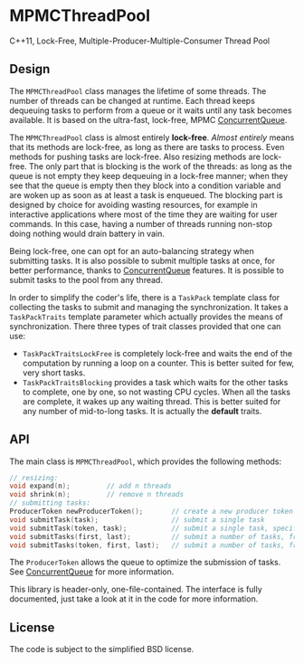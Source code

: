 # MPMCThreadPool

C++11, Lock-Free, Multiple-Producer-Multiple-Consumer Thread Pool



## Design

The `MPMCThreadPool` class manages the lifetime of some threads.
The number of threads can be changed at runtime.
Each thread keeps dequeuing tasks to perform from a queue or it waits until any task becomes available.
It is based on the ultra-fast, lock-free, MPMC [ConcurrentQueue](https://github.com/cameron314/concurrentqueue).

The `MPMCThreadPool` class is almost entirely **lock-free**.
*Almost entirely* means that its methods are lock-free, as long as there are tasks to process.
Even methods for pushing tasks are lock-free.
Also resizing methods are lock-free.
The only part that is blocking is the work of the threads: as long as the queue is not empty they keep dequeuing in a lock-free manner; when they see that the queue is empty then they block into a condition variable and are woken up as soon as at least a task is enqueued.
The blocking part is designed by choice for avoiding wasting resources, for example in interactive applications where most of the time they are waiting for user commands.
In this case, having a number of threads running non-stop doing nothing would drain battery in vain.

Being lock-free, one can opt for an auto-balancing strategy when submitting tasks.
It is also possible to submit multiple tasks at once, for better performance, thanks to [ConcurrentQueue](https://github.com/cameron314/concurrentqueue) features.
It is possible to submit tasks to the pool from any thread.

In order to simplify the coder's life, there is a `TaskPack` template class for collecting the tasks to submit and managing the synchronization.
It takes a `TaskPackTraits` template parameter which actually provides the means of synchronization.
There three types of trait classes provided that one can use:
- `TaskPackTraitsLockFree` is completely lock-free and waits the end of the computation by running a loop on a counter.
    This is better suited for few, very short tasks.
- `TaskPackTraitsBlocking` provides a task which waits for the other tasks to complete, one by one, so not wasting CPU cycles.
    When all the tasks are complete, it wakes up any waiting thread.
    This is better suited for any number of mid-to-long tasks.
    It is actually the **default** traits.



## API

The main class is `MPMCThreadPool`, which provides the following methods:
```c++
// resizing:
void expand(n);         // add n threads
void shrink(n);         // remove n threads
// submitting tasks:
ProducerToken newProducerToken();       // create a new producer token
void submitTask(task);                  // submit a single task
void submitTask(token, task);           // submit a single task, specifying the producer token
void submitTasks(first, last);          // submit a number of tasks, from first to last (except)
void submitTasks(token, first, last);   // submit a number of tasks, from first to last (except), specifying the producer token
```
The `ProducerToken` allows the queue to optimize the submission of tasks.
See [ConcurrentQueue](https://github.com/cameron314/concurrentqueue) for more information.

This library is header-only, one-file-contained.
The interface is fully documented, just take a look at it in the code for more information.



## License

The code is subject to the simplified BSD license.
